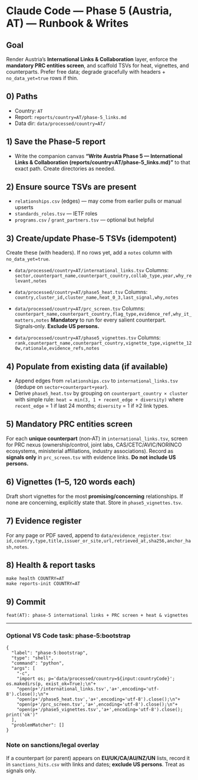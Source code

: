 # Claude Code — Phase 5 (Austria, AT) — Runbook & Writes

## Goal
Render Austria’s **International Links & Collaboration** layer, enforce the **mandatory PRC entities screen**, and scaffold TSVs for heat, vignettes, and counterparts. Prefer free data; degrade gracefully with headers + `no_data_yet=true` rows if thin.

## 0) Paths
- Country: `AT`
- Report: `reports/country=AT/phase-5_links.md`
- Data dir: `data/processed/country=AT/`

## 1) Save the Phase‑5 report
- Write the companion canvas **“Write Austria Phase 5 — International Links & Collaboration (reports/country=AT/phase-5_links.md)”** to that exact path. Create directories as needed.

## 2) Ensure source TSVs are present
- `relationships.csv` (edges) — may come from earlier pulls or manual upserts
- `standards_roles.tsv` — IETF roles
- `programs.csv` / `grant_partners.tsv` — optional but helpful

## 3) Create/update Phase‑5 TSVs (idempotent)
Create these (with headers). If no rows yet, add a `notes` column with `no_data_yet=true`.

- `data/processed/country=AT/international_links.tsv`
  Columns: `sector,counterpart_name,counterpart_country,collab_type,year,why_relevant,notes`

- `data/processed/country=AT/phase5_heat.tsv`
  Columns: `country,cluster_id,cluster_name,heat_0_3,last_signal,why,notes`

- `data/processed/country=AT/prc_screen.tsv`
  Columns: `counterpart_name,counterpart_country,flag_type,evidence_ref,why_it_matters,notes`
  **Mandatory** to run for every salient counterpart. Signals‑only. **Exclude US persons.**

- `data/processed/country=AT/phase5_vignettes.tsv`
  Columns: `rank,counterpart_name,counterpart_country,vignette_type,vignette_120w,rationale,evidence_refs,notes`

## 4) Populate from existing data (if available)
- Append edges from `relationships.csv` to `international_links.tsv` (dedupe on `sector+counterpart+year`).
- Derive `phase5_heat.tsv` by grouping on `counterpart_country × cluster` with simple rule:
  `heat = min(3, 1 + recent_edge + diversity)` where `recent_edge` = 1 if last 24 months; `diversity` = 1 if ≥2 link types.

## 5) **Mandatory PRC entities screen**
For each **unique counterpart** (non‑AT) in `international_links.tsv`, screen for PRC nexus (ownership/control, joint labs, CAS/CETC/AVIC/NORINCO ecosystems, ministerial affiliations, industry associations). Record as **signals only** in `prc_screen.tsv` with evidence links. **Do not include US persons.**

## 6) Vignettes (1–5, 120 words each)
Draft short vignettes for the most **promising/concerning** relationships. If none are concerning, explicitly state that. Store in `phase5_vignettes.tsv`.

## 7) Evidence register
For any page or PDF saved, append to `data/evidence_register.tsv`:
`id,country,type,title,issuer_or_site,url,retrieved_at,sha256,anchor_hash,notes`.

## 8) Health & report tasks
```
make health COUNTRY=AT
make reports-init COUNTRY=AT
```

## 9) Commit
`feat(AT): phase‑5 international links + PRC screen + heat & vignettes`

---

### Optional VS Code task: phase‑5:bootstrap
```jsonc
{
  "label": "phase-5:bootstrap",
  "type": "shell",
  "command": "python",
  "args": [
    "-c",
    "import os; p='data/processed/country=${input:countryCode}'; os.makedirs(p, exist_ok=True);\n"+
    "open(p+'/international_links.tsv','a+',encoding='utf-8').close();\n"+
    "open(p+'/phase5_heat.tsv','a+',encoding='utf-8').close();\n"+
    "open(p+'/prc_screen.tsv','a+',encoding='utf-8').close();\n"+
    "open(p+'/phase5_vignettes.tsv','a+',encoding='utf-8').close(); print('ok')"
  ],
  "problemMatcher": []
}
```

### Note on sanctions/legal overlay
If a counterpart (or parent) appears on **EU/UK/CA/AU/NZ/UN** lists, record it in `sanctions_hits.csv` with links and dates; **exclude US persons**. Treat as signals only.

